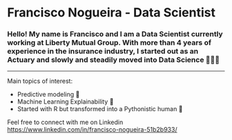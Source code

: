 # Francisco Nogueira - Data Scientist

### Hello! My name is Francisco and I am a Data Scientist currently working at Liberty Mutual Group. With more than 4 years of experience in the insurance industry, I started out as an Actuary and slowly and steadily moved into Data Science 👨🏼‍💻
***

Main topics of interest:
* Predictive modeling 🎯
* Machine Learning Explainability 🔑
* Started with R but transformed into a Pythonistic human 🐍

Feel free to connect with me on Linkedin https://www.linkedin.com/in/francisco-nogueira-51b2b933/

